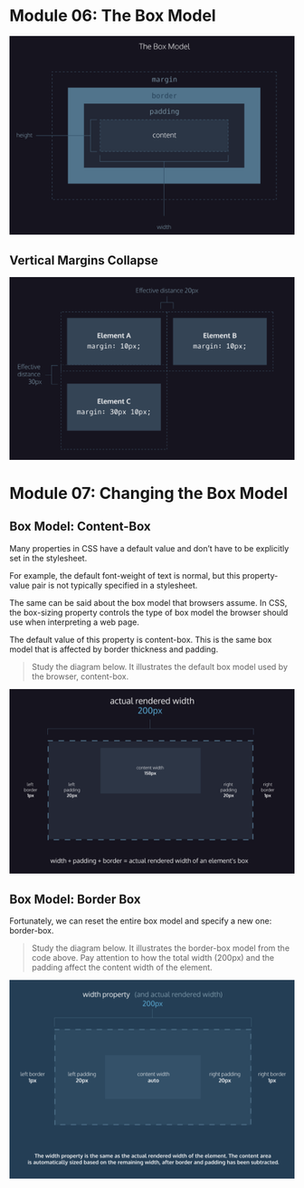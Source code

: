


# Module 06: The Box Model

![The box model](./_img/M06_BoxModel.png)

## Vertical Margins Collapse

![Vertical Margins Collapse](./_img/M06_Vertical_Margins_Collapse.png)

# Module 07: Changing the Box Model

## Box Model: Content-Box

Many properties in CSS have a default value and don’t have to be explicitly set in the stylesheet.

For example, the default font-weight of text is normal, but this property-value pair is not typically specified in a stylesheet.

The same can be said about the box model that browsers assume. In CSS, the box-sizing property controls the type of box model the browser should use when interpreting a web page.

The default value of this property is content-box. This is the same box model that is affected by border thickness and padding.

> Study the diagram below. It illustrates the default box model used by the browser, content-box.

![Changing the Box Model](./_img/M07_ChangingBoxModel.png)

## Box Model: Border Box

Fortunately, we can reset the entire box model and specify a new one: border-box.

> Study the diagram below. It illustrates the border-box model from the code above. Pay attention to how the total width (200px) and the padding affect the content width of the element.

![Box Model: Border Box](./_img/M07_BorderBox.png)

